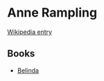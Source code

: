# Anne Rampling

[Wikipedia entry](https://en.wikipedia.org/wiki/Anne_Rampling)

## Books

- [Belinda](Belinda.md)
